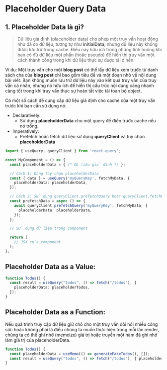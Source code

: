# Placeholder Query Data

## 1. Placeholder Data là gì?

> Dữ liệu giả định (placeholder data) cho phép một truy vấn hoạt động như đã có dữ liệu, tương tự như **initialData**, nhưng dữ liệu này không được lưu trữ trong cache. Điều này hữu ích trong những tình huống khi bạn có đủ dữ liệu một phần (hoặc pseudo) để hiển thị truy vấn một cách thành công trong khi dữ liệu thực sự được tải ở nền.

Ví dụ: Một truy vấn cho một **blog post** có thể lấy dữ liệu xem trước từ danh sách cha của **blog post** chỉ bao gồm tiêu đề và một đoạn nhỏ về nội dung bài viết. Bạn không muốn lưu trữ dữ liệu này vào kết quả truy vấn của truy vấn cá nhân, nhưng nó hữu ích để hiển thị cấu trúc nội dung càng nhanh càng tốt trong khi truy vấn thực sự hoàn tất việc tải toàn bộ object.

Có một số cách để cung cấp dữ liệu giả định cho cache của một truy vấn trước khi bạn cần sử dụng nó:

- Declaratively:
  - Sử dụng **placeholderData** cho một query để điền trước cache nếu nó trống.
- Imperatively:
  - Prefetch hoặc fetch dữ liệu sử dụng **queryClient** và tuỳ chọn **placeholderData**

```typescript
import { useQuery, queryClient } from 'react-query';

const MyComponent = () => {
  const placeholderData = { /* Dữ liệu giả định */ };

  // Cách 1: Dùng tùy chọn placeholderData
  const { data } = useQuery('myQueryKey', fetchMyData, {
    placeholderData: placeholderData,
  });

  // Cách 2: Sử dụng queryClient.prefetchQuery hoặc queryClient.fetchQuery
  const prefetchData = async () => {
    await queryClient.prefetchQuery('myQueryKey', fetchMyData, {
      placeholderData: placeholderData,
    });
  };

  // Sử dụng dữ liệu trong component

  return (
    // JSX của component
  );
};
```

## Placeholder Data as a Value:

```typescript
function Todos() {
  const result = useQuery("todos", () => fetch("/todos"), {
    placeholderData: placeholderTodos,
  });
}
```

## Placeholder Data as a Function:

Nếu quá trình truy cập dữ liệu giữ chỗ cho một truy vấn đòi hỏi nhiều công sức hoặc không phải là điều chúng ta muốn thực hiện trong mỗi lần render, chúng ta có thể ghi nhớ (memoize) giá trị hoặc truyền một hàm đã ghi nhớ làm giá trị của placeholderData.

```typescript
function Todos() {
  const placeholderData = useMemo(() => generateFakeTodos(), []);
  const result = useQuery("todos", () => fetch("/todos"), { placeholderData });
}
```
